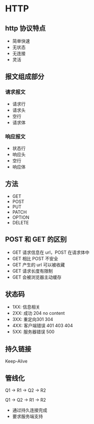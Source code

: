 # HTTP 

## http 协议特点

- 简单快速
- 无状态
- 无连接
- 灵活

## 报文组成部分

### 请求报文

- 请求行
- 请求头
- 空行
- 请求体

### 响应报文

- 状态行
- 响应头
- 空行
- 响应体

## 方法

- GET
- POST
- PUT
- PATCH
- OPTION
- DELETE

## POST 和 GET 的区别

- GET 请求信息在 url，POST 在请求体中
- GET 相比 POST 不安全
- GET 产生的 url 可以被收藏
- GET 请求长度有限制
- GET 会被浏览器主动缓存

## 状态码

- 1XX: 信息相关
- 2XX: 成功 204 no content
- 3XX: 重定向301 304
- 4XX: 客户端错误 401 403 404
- 5XX: 服务器错误 500

## 持久链接

Keep-Alive

## 管线化

Q1 -> R1 -> Q2 -> R2

Q1 -> Q2 -> R1 -> R2

- 通过持久连接完成
- 要求服务端支持



